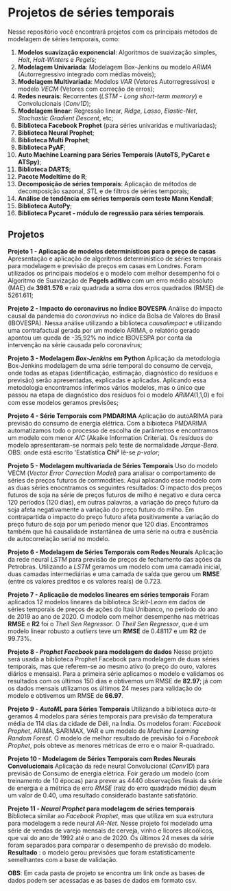 # Projetos de séries temporais

Nesse repositório você encontrará projetos com os principais métodos de modelagem de séries temporais, como:

  1) **Modelos suavização exponencial**: Algoritmos de suavização simples, *Holt*, *Holt-Winters* e *Pegels*;
  2) **Modelagem Univariada**: Modelagem Box-Jenkins ou modelo *ARIMA* (Autorregressivo integrado com médias móveis);
  3) **Modelagem Multivariada**: Modelos *VAR* (Vetores Autorregressivos) e modelo *VECM* (Vetores com correção de erros);
  4) **Redes neurais**: Recorrentes (*LSTM* - *Long short-term memory*) e Convolucionais (*Conv1D*);
  5) **Modelagem linear**: Regressão linear, *Ridge*, *Lasso*, *Elastic-Net*, *Stochastic Gradient Descent*, etc;
  6) **Biblioteca Facebook Prophet** (para séries univaridas e multivariadas);
  7) **Biblioteca Neural Prophet**;
  8) **Biblioteca Multi Prophet**;
  9) **Biblioteca PyAF**;
  10) **Auto Machine Learning para Séries Temporais (AutoTS, PyCaret e ATSpy)**;
  11) **Biblioteca DARTS**;
  12) **Pacote Modeltime do R**;
  13) **Decomposição de séries temporais**: Aplicação de métodos de decomposição sazonal, *STL* e de filtros de séries temporais;
  14) **Análise de tendência em séries temporais com teste Mann Kendall**;
  15) **Biblioteca AutoPy**;
  16) **Biblioteca Pycaret - módulo de regressão para séries temporais**. 

## Projetos

**Projeto 1 - Aplicação de modelos determinísticos para o preço de casas**
Apresentação e aplicação de algoritmos determinístico de séries temporais para modelagem e previsão de preços em casas em Londres. Foram utilizados os principais modelos e o modelo com melhor desempenho foi o Algoritmo de Suavização de **Pegels aditivo** com um erro médio absoluto (MAE) de **3981.576** e raiz quadrada a soma dos erros quadrados (RMSE) de 5261.611;

**Projeto 2 - Impacto do coronavírus no Índice BOVESPA**
Análise do impacto causal da pandemia do *coronavírus* no índice da Bolsa de Valores do Brasil (IBOVESPA). Nessa análise utilizando a biblioteca *causalimpact* e utilizando uma contrafactual gerada por um modelo ARIMA, o relatório gerado apontou um queda de -35,92% no índice IBOVESPA por conta da intervenção na série causada pelo coronavírus;

**Projeto 3 - Modelagem *Box-Jenkins* em Python**
Aplicação da metodologia Box-Jenkins modelagem de uma série temporal do consumo de cerveja, onde todas as etapas (identificação, estimação, diagnóstico do resíduos e previsão) serão apresentadas, explicadas e aplicadas. Aplicando essa metodologia encontramos inferimos vários modelos, mas o único que passou na etapa de diagnóstico dos resíduos foi o modelo 𝐴𝑅𝐼𝑀𝐴(1,1,0) e foi com esse modelos geramos previsões;

**Projeto 4 - Série Temporais com PMDARIMA**
Aplicação do autoARIMA para previsão do consumo de energia elétrica. Com a bibioteca PMDARIMA automatizamos todo o processo de escolha de parâmetros e encontramos um modelo com menor *AIC* (Akaike Information Criteria). Os resíduos do modelo apresentaram-se normais pelo teste de normalidade *Jarque-Bera*. OBS: onde está escrito 'Estatística **Chi²** lê-se *p-valor*;

**Projeto 5 - Modelagem multivariada de Séries Temporais**
Uso do modelo VECM (*Vector Error Correction Model*) para analisar o comportamento de séries de preços futuros de commodities. Aqui aplicando esse modelo com as duas séries enocntramos os seguintes resultados: O impacto dos preços futuros de soja na série de preços futuros de milho é negativo e dura cerca 120 períodos (120 dias), em outras palavras, a variação do preço futuro da soja afeta negativamente a variação do preço futuro do milho. Em contrapartida o impacto do preço futuro afeta positivamente a variação do preço futuro de soja por um período menor que 120 dias. Encontramos também que há causalidade instantânea de uma série na outra e ausência de autocorrelação serial no modelo.

**Projeto 6 - Modelagem de Séries Temporais com Redes Neurais**
Aplicação da rede neural *LSTM* para previsão de preços de fechamento das ações da Petrobras. Utilizando a *LSTM* geramos um modelo com uma camada inicial, duas camadas intermediárias e uma camada de saída que gerou um **RMSE** (entre os valores preditos e os valores reais) de 0.723.

**Projeto 7 - Aplicação de modelos lineares em séries temporais**
Foram aplicados 12 modelos lineares da biblioteca *Scikit-Learn* em dados de séries temporais de preços de ações do Itaú Unibanco, no período do ano de 2019 ao ano de 2020. O modelo com melhor desempenho nas métricas **RMSE** e **R2** foi o *Theil Sen Regressor*. O *Theil Sen Regressor*, que é um modelo linear robusto a *outliers* teve um **RMSE** de 0.48117 e um **R2** de 99.73%.

**Projeto 8 - *Prophet Facebook* para modelagem de dados**
Nesse projeto será usada a biblioteca Prophet Facebook para modelagem de duas séries temporais, mas que referem-se ao mesmo ativo (o preço do ouro, valores diários e mensais). Para a primeira série aplicamos o modelo e validamos os resultados com os últimos 150 dias e obtivemos um RMSE de **82.97**; já com os dados mensais utilizamos os últimos 24 meses para validação do modelo e obtivemos um RMSE de **66.97**.

**Projeto 9 - *AutoML* para Séries Temporais**
Utilizando a biblioteca *auto-ts* geramos 4 modelos para séries temporais para previsão da temperatura média de 114 dias da cidade de Déli, na Índia. Os modelos foram: *Facebook Prophet*, ARIMA, SARIMAX, VAR e um modelo de *Machine Learning Random Forest*. O modelo de melhor resultado de previsão foi o *Facebook Prophet*, pois obteve as menores métricas de erro e o maior R-quadrado.

**Projeto 10 - Modelagem de Séries Temporais com Redes Neurais Convolucionais**
Aplicação da rede neural Convolucional (*Conv1D*) para previsão de Consumo de energia elétrica. Foir gerado um modelo (com treinamento de 10 épocas) para prever as 4440 observações finais da série de energia e a métrica de erro *RMSE* (raiz do erro quadrado médio) deum um valor de 0.40, uma resultado considerado bastante satisfatório.

**Projeto 11 - *Neural Prophet* para modelagem de séries temporais**
Biblioteca similar ao *Facebook Prophet*, mas que utiliza em sua estrutura para modelagem a rede neural *AR-Net*. Nesse projeto foi modelado uma série de vendas de varejo mensais de cerveja, vinho e licores alcoólicos, que vai do ano de 1992 até o ano de 2020. Os últimos 24 meses da série foram separados para comparar o desempenho de previsão do modelo. **Resultado** : o modelo gerou previsões que foram estatisticamente semelhantes com a base de validação.

**OBS**: Em cada pasta de projeto se encontra um link onde as bases de dados podem ser acessadas e as bases de dados em formato csv.



